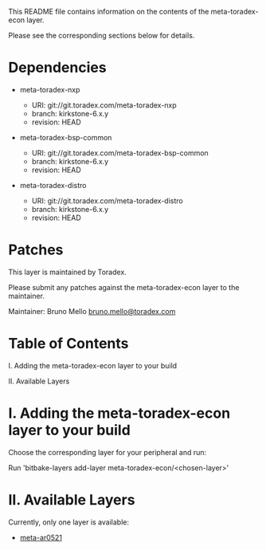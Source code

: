 This README file contains information on the contents of the meta-toradex-econ layer.

Please see the corresponding sections below for details.

Dependencies
============

- meta-toradex-nxp
  - URI: git://git.toradex.com/meta-toradex-nxp
  - branch: kirkstone-6.x.y
  - revision: HEAD

- meta-toradex-bsp-common
  - URI: git://git.toradex.com/meta-toradex-bsp-common
  - branch: kirkstone-6.x.y
  - revision: HEAD

- meta-toradex-distro
  - URI: git://git.toradex.com/meta-toradex-distro
  - branch: kirkstone-6.x.y
  - revision: HEAD


Patches
=======

This layer is maintained by Toradex.

Please submit any patches against the meta-toradex-econ layer to the maintainer.

Maintainer: Bruno Mello <bruno.mello@toradex.com>

Table of Contents
=================

  I. Adding the meta-toradex-econ layer to your build
  
 II. Available Layers


I. Adding the meta-toradex-econ layer to your build
=================================================

Choose the corresponding layer for your peripheral and run:

Run 'bitbake-layers add-layer meta-toradex-econ/\<chosen-layer\>'

II. Available Layers
=====================

Currently, only one layer is available:

- [meta-ar0521](meta-ar0521)
